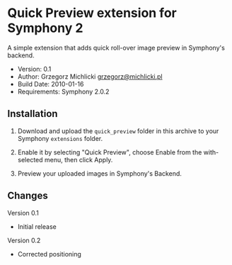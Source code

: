 Quick Preview extension for Symphony 2
======================================

A simple extension that adds quick roll-over image preview in Symphony's backend.

- Version: 0.1
- Author: Grzegorz Michlicki <grzegorz@michlicki.pl>
- Build Date: 2010-01-16
- Requirements: Symphony 2.0.2

## Installation

1. Download and upload the `quick_preview` folder in this archive to your Symphony `extensions` folder.

2. Enable it by selecting "Quick Preview", choose Enable from the with-selected menu, then click Apply.

3. Preview your uploaded images in Symphony's Backend.

## Changes

Version 0.1

- Initial release

Version 0.2

- Corrected positioning
